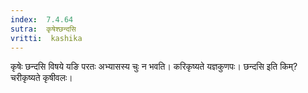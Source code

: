 ```yaml
---
index:  7.4.64
sutra:  कृषेश्छन्दसि
vritti:  kashika 
---
```


कृषेः छन्दसि विषये यङि परतः अभ्यासस्य चुः न भवति। करिकृष्यते यज्ञकुणपः। छन्दसि इति किम्? चरीकृष्यते कृषीवलः।

